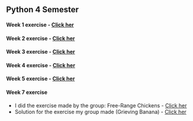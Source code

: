 ## Python 4 Semester
 
#### Week 1 exercise - [Click her](https://github.com/amalielandt/Python4Sem/blob/master/week1/week1.ipynb)
#### Week 2 exercise - [Click her](https://github.com/amalielandt/Python4Sem/blob/master/week2/week2.ipynb)
#### Week 3 exercise - [Click her](https://github.com/amalielandt/Python4Sem/blob/master/week3/week3.ipynb)
#### Week 4 exercise - [Click her](https://github.com/amalielandt/Python4Sem/blob/master/week4/week4-exercise.ipynb)
#### Week 5 exercise - [Click her](https://github.com/amalielandt/Python4Sem/blob/master/week5/week5-exercise.ipynb)
#### Week 7 exercise
* I did the exercise made by the group: Free-Range Chickens - [Click her](https://github.com/amalielandt/Python4Sem/blob/master/week7/week7-exercise.ipynb)
* Solution for the exercise my group made (Grieving Banana) - [Click her](https://github.com/amalielandt/Python4Sem/blob/master/week7/week7-solution.ipynb)
